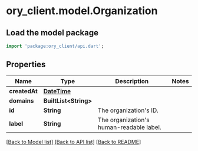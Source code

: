 # ory_client.model.Organization

## Load the model package
```dart
import 'package:ory_client/api.dart';
```

## Properties
Name | Type | Description | Notes
------------ | ------------- | ------------- | -------------
**createdAt** | [**DateTime**](DateTime.md) |  | 
**domains** | **BuiltList&lt;String&gt;** |  | 
**id** | **String** | The organization's ID. | 
**label** | **String** | The organization's human-readable label. | 

[[Back to Model list]](../README.md#documentation-for-models) [[Back to API list]](../README.md#documentation-for-api-endpoints) [[Back to README]](../README.md)



